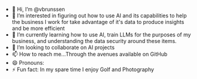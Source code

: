 - 👋 Hi, I’m @vbrunssen
- 👀 I’m interested in figuring out how to use AI and its capabilities to help the business I work for take advantage of it's data to produce insights and be more efficient
- 🌱 I’m currently learning how to use AI, train LLMs for the purposes of my business, and understanding the data security around these items.
- 💞️ I’m looking to collaborate on AI projects
- 📫 How to reach me...Through the avenues available on GitHub
- 😄 Pronouns: 
- ⚡ Fun fact: In my spare time I enjoy Golf and Photography

<!---
vbrunssen/vbrunssen is a ✨ special ✨ repository because its `README.md` (this file) appears on your GitHub profile.
You can click the Preview link to take a look at your changes.
--->
